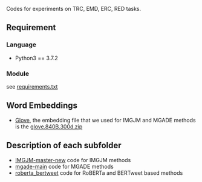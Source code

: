 Codes for experiments on TRC, EMD, ERC, RED tasks.

## Requirement

### Language
* Python3 == 3.7.2

### Module
see [requirements.txt](https://github.com/ruofanhu/Tweet-FD/new/main/code_for_github/requirements.txt)

## Word Embeddings
* [Glove](https://nlp.stanford.edu/projects/glove/), the embedding file that we used for IMGJM and MGADE methods is the [glove.840B.300d.zip](http://nlp.stanford.edu/data/glove.840B.300d.zip)

## Description of each subfolder
* [IMGJM-master-new](https://github.com/ruofanhu/Tweet-FD/new/main/code_for_github/IMGJM-master-new) code for IMGJM methods
* [mgade-main](https://github.com/ruofanhu/Tweet-FD/new/main/code_for_github/mgade-main) code for MGADE methods
* [roberta_bertweet](https://github.com/ruofanhu/Tweet-FD/new/main/code_for_github/roberta_bertweet) code for RoBERTa and BERTweet based methods
